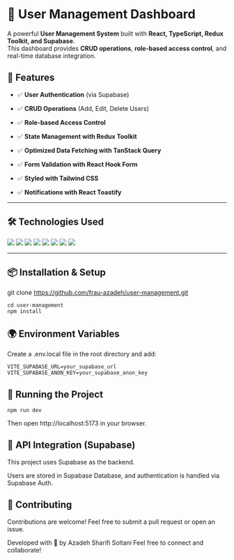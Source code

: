 # 👤 User Management Dashboard

A powerful **User Management System** built with **React, TypeScript, Redux Toolkit, and Supabase**.  
This dashboard provides **CRUD operations**, **role-based access control**, and real-time database integration.

## 🚀 Features

- ✅ **User Authentication** (via Supabase)

- ✅ **CRUD Operations** (Add, Edit, Delete Users)

- ✅ **Role-based Access Control**

- ✅ **State Management with Redux Toolkit**

- ✅ **Optimized Data Fetching with TanStack Query**

- ✅ **Form Validation with React Hook Form**

- ✅ **Styled with Tailwind CSS**

- ✅ **Notifications with React Toastify**

---

## 🛠️ Technologies Used

<p align="left">
  <img src="https://img.shields.io/badge/React-61DAFB?style=flat&logo=react&logoColor=white" />
  <img src="https://img.shields.io/badge/TypeScript-3178C6?style=flat&logo=typescript&logoColor=white" />
  <img src="https://img.shields.io/badge/TailwindCSS-06B6D4?style=flat&logo=tailwindcss&logoColor=white" />
  <img src="https://img.shields.io/badge/Redux%20Toolkit-764ABC?style=flat&logo=redux&logoColor=white" />
  <img src="https://img.shields.io/badge/TanStack%20Query-FF4154?style=flat&logo=react-query&logoColor=white" />
  <img src="https://img.shields.io/badge/Supabase-3ECF8E?style=flat&logo=supabase&logoColor=white" />
  <img src="https://img.shields.io/badge/React%20Hook%20Form-EC5990?style=flat&logo=reacthookform&logoColor=white" />
  <img src="https://img.shields.io/badge/React%20Toastify-FFCD00?style=flat&logo=react&logoColor=black" />
</p>

---

## 📦 Installation & Setup


git clone https://github.com/frau-azadeh/user-management.git

    cd user-management
    npm install

## 🌍 Environment Variables

Create a .env.local file in the root directory and add:

    VITE_SUPABASE_URL=your_supabase_url
    VITE_SUPABASE_ANON_KEY=your_supabase_anon_key

## 🚀 Running the Project

    npm run dev

Then open http://localhost:5173 in your browser.

## 🔗 API Integration (Supabase)

This project uses Supabase as the backend.

Users are stored in Supabase Database, and authentication is handled via Supabase Auth.

## 🤝 Contributing

Contributions are welcome! Feel free to submit a pull request or open an issue.

Developed with 🌻 by Azadeh Sharifi Soltani Feel free to connect and collaborate!

